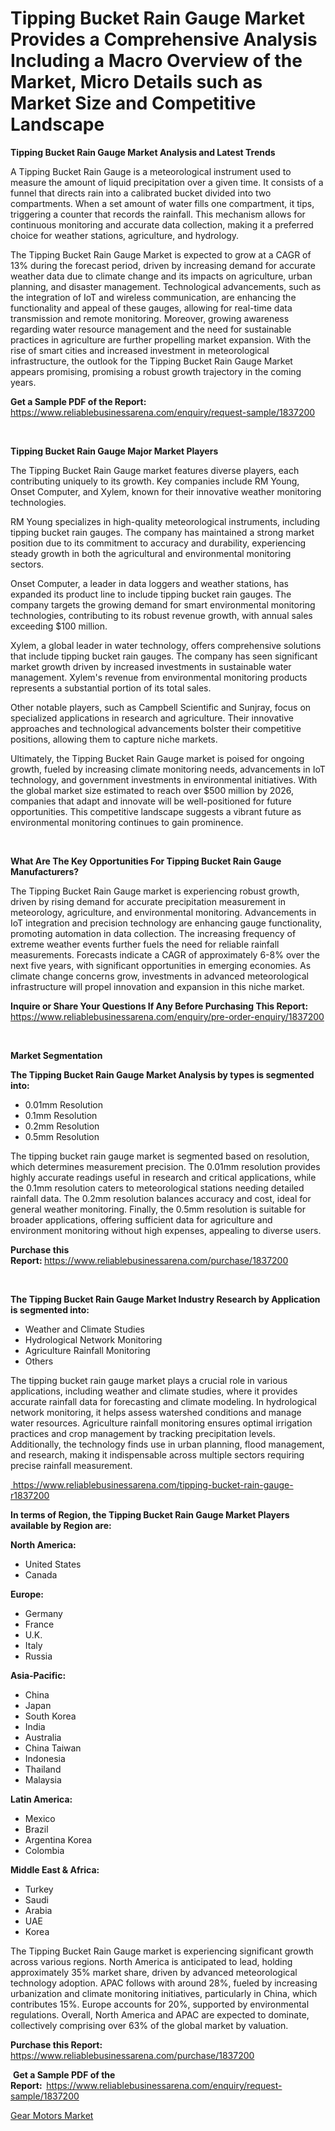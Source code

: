 <p><h1>Tipping Bucket Rain Gauge Market Provides a Comprehensive Analysis Including a Macro Overview of the Market, Micro Details such as Market Size and Competitive Landscape</h1></p><p><strong>Tipping Bucket Rain Gauge Market Analysis and Latest Trends</strong></p>
<p><p>A Tipping Bucket Rain Gauge is a meteorological instrument used to measure the amount of liquid precipitation over a given time. It consists of a funnel that directs rain into a calibrated bucket divided into two compartments. When a set amount of water fills one compartment, it tips, triggering a counter that records the rainfall. This mechanism allows for continuous monitoring and accurate data collection, making it a preferred choice for weather stations, agriculture, and hydrology.</p><p>The Tipping Bucket Rain Gauge Market is expected to grow at a CAGR of 13% during the forecast period, driven by increasing demand for accurate weather data due to climate change and its impacts on agriculture, urban planning, and disaster management. Technological advancements, such as the integration of IoT and wireless communication, are enhancing the functionality and appeal of these gauges, allowing for real-time data transmission and remote monitoring. Moreover, growing awareness regarding water resource management and the need for sustainable practices in agriculture are further propelling market expansion. With the rise of smart cities and increased investment in meteorological infrastructure, the outlook for the Tipping Bucket Rain Gauge Market appears promising, promising a robust growth trajectory in the coming years.</p></p>
<p><strong>Get a Sample PDF of the Report:&nbsp;</strong> <a href="https://www.reliablebusinessarena.com/enquiry/request-sample/1837200?utm_campaign=2259&utm_medium=2&utm_source=Github&utm_content=ia&utm_term=22022025&utm_id=tipping-bucket-rain-gauge">https://www.reliablebusinessarena.com/enquiry/request-sample/1837200</a></p>
<p>&nbsp;</p>
<p><strong>Tipping Bucket Rain Gauge Major Market Players</strong></p>
<p><p>The Tipping Bucket Rain Gauge market features diverse players, each contributing uniquely to its growth. Key companies include RM Young, Onset Computer, and Xylem, known for their innovative weather monitoring technologies.</p><p>RM Young specializes in high-quality meteorological instruments, including tipping bucket rain gauges. The company has maintained a strong market position due to its commitment to accuracy and durability, experiencing steady growth in both the agricultural and environmental monitoring sectors.</p><p>Onset Computer, a leader in data loggers and weather stations, has expanded its product line to include tipping bucket rain gauges. The company targets the growing demand for smart environmental monitoring technologies, contributing to its robust revenue growth, with annual sales exceeding $100 million.</p><p>Xylem, a global leader in water technology, offers comprehensive solutions that include tipping bucket rain gauges. The company has seen significant market growth driven by increased investments in sustainable water management. Xylem's revenue from environmental monitoring products represents a substantial portion of its total sales.</p><p>Other notable players, such as Campbell Scientific and Sunjray, focus on specialized applications in research and agriculture. Their innovative approaches and technological advancements bolster their competitive positions, allowing them to capture niche markets.</p><p>Ultimately, the Tipping Bucket Rain Gauge market is poised for ongoing growth, fueled by increasing climate monitoring needs, advancements in IoT technology, and government investments in environmental initiatives. With the global market size estimated to reach over $500 million by 2026, companies that adapt and innovate will be well-positioned for future opportunities. This competitive landscape suggests a vibrant future as environmental monitoring continues to gain prominence.</p></p>
<p>&nbsp;</p>
<p><strong>What Are The Key Opportunities For Tipping Bucket Rain Gauge Manufacturers?</strong></p>
<p><p>The Tipping Bucket Rain Gauge market is experiencing robust growth, driven by rising demand for accurate precipitation measurement in meteorology, agriculture, and environmental monitoring. Advancements in IoT integration and precision technology are enhancing gauge functionality, promoting automation in data collection. The increasing frequency of extreme weather events further fuels the need for reliable rainfall measurements. Forecasts indicate a CAGR of approximately 6-8% over the next five years, with significant opportunities in emerging economies. As climate change concerns grow, investments in advanced meteorological infrastructure will propel innovation and expansion in this niche market.</p></p>
<p><strong>Inquire or Share Your Questions If Any Before Purchasing This Report:</strong> <a href="https://www.reliablebusinessarena.com/enquiry/pre-order-enquiry/1837200?utm_campaign=2259&utm_medium=2&utm_source=Github&utm_content=ia&utm_term=22022025&utm_id=tipping-bucket-rain-gauge">https://www.reliablebusinessarena.com/enquiry/pre-order-enquiry/1837200</a></p>
<p>&nbsp;</p>
<p><strong>Market Segmentation</strong></p>
<p><strong>The Tipping Bucket Rain Gauge Market Analysis by types is segmented into:</strong></p>
<p><ul><li>0.01mm Resolution</li><li>0.1mm Resolution</li><li>0.2mm Resolution</li><li>0.5mm Resolution</li></ul></p>
<p><p>The tipping bucket rain gauge market is segmented based on resolution, which determines measurement precision. The 0.01mm resolution provides highly accurate readings useful in research and critical applications, while the 0.1mm resolution caters to meteorological stations needing detailed rainfall data. The 0.2mm resolution balances accuracy and cost, ideal for general weather monitoring. Finally, the 0.5mm resolution is suitable for broader applications, offering sufficient data for agriculture and environment monitoring without high expenses, appealing to diverse users.</p></p>
<p><strong>Purchase this Report:&nbsp;</strong><a href="https://www.reliablebusinessarena.com/purchase/1837200?utm_campaign=2259&utm_medium=2&utm_source=Github&utm_content=ia&utm_term=22022025&utm_id=tipping-bucket-rain-gauge">https://www.reliablebusinessarena.com/purchase/1837200</a></p>
<p>&nbsp;</p>
<p><strong>The Tipping Bucket Rain Gauge Market Industry Research by Application is segmented into:</strong></p>
<p><ul><li>Weather and Climate Studies</li><li>Hydrological Network Monitoring</li><li>Agriculture Rainfall Monitoring</li><li>Others</li></ul></p>
<p><p>The tipping bucket rain gauge market plays a crucial role in various applications, including weather and climate studies, where it provides accurate rainfall data for forecasting and climate modeling. In hydrological network monitoring, it helps assess watershed conditions and manage water resources. Agriculture rainfall monitoring ensures optimal irrigation practices and crop management by tracking precipitation levels. Additionally, the technology finds use in urban planning, flood management, and research, making it indispensable across multiple sectors requiring precise rainfall measurement.</p></p>
<p><a href="https://www.reliablebusinessarena.com/tipping-bucket-rain-gauge-r1837200?utm_campaign=2259&utm_medium=2&utm_source=Github&utm_content=ia&utm_term=22022025&utm_id=tipping-bucket-rain-gauge">&nbsp;https://www.reliablebusinessarena.com/tipping-bucket-rain-gauge-r1837200</a></p>
<p><strong>In terms of Region, the Tipping Bucket Rain Gauge Market Players available by Region are:</strong></p>
<p>
    <p> <strong> North America: </strong>
        <ul>
            <li>United States</li>
            <li>Canada</li>
        </ul>
        </p> 
    <p> <strong> Europe: </strong>
        <ul>
            <li>Germany</li>
            <li>France</li>
            <li>U.K.</li>
            <li>Italy</li>
            <li>Russia</li>
        </ul>
        </p> 
    <p> <strong> Asia-Pacific: </strong>
        <ul>
            <li>China</li>
            <li>Japan</li>
            <li>South Korea</li>
            <li>India</li>
            <li>Australia</li>
            <li>China Taiwan</li>
            <li>Indonesia</li>
            <li>Thailand</li>
            <li>Malaysia</li>
        </ul>
        </p> 
    <p> <strong> Latin America: </strong>
        <ul>
            <li>Mexico</li>
            <li>Brazil</li>
            <li>Argentina Korea</li>
            <li>Colombia</li>
        </ul>
        </p> 
    <p> <strong> Middle East & Africa: </strong>
        <ul>
            <li>Turkey</li>
            <li>Saudi</li>
            <li>Arabia</li>
            <li>UAE</li>
            <li>Korea</li>
        </ul>
    </p>
    </p>
<p><p>The Tipping Bucket Rain Gauge market is experiencing significant growth across various regions. North America is anticipated to lead, holding approximately 35% market share, driven by advanced meteorological technology adoption. APAC follows with around 28%, fueled by increasing urbanization and climate monitoring initiatives, particularly in China, which contributes 15%. Europe accounts for 20%, supported by environmental regulations. Overall, North America and APAC are expected to dominate, collectively comprising over 63% of the global market by valuation.</p></p>
<p><strong>Purchase this Report: </strong><a href="https://www.reliablebusinessarena.com/purchase/1837200?utm_campaign=2259&utm_medium=2&utm_source=Github&utm_content=ia&utm_term=22022025&utm_id=tipping-bucket-rain-gauge">https://www.reliablebusinessarena.com/purchase/1837200</a></p>
<p>&nbsp;<strong>Get a Sample PDF of the Report:&nbsp;&nbsp;</strong><a href="https://www.reliablebusinessarena.com/enquiry/request-sample/1837200?utm_campaign=2259&utm_medium=2&utm_source=Github&utm_content=ia&utm_term=22022025&utm_id=tipping-bucket-rain-gauge">https://www.reliablebusinessarena.com/enquiry/request-sample/1837200</a></p>
<p><strong></strong></p>
<p><p><a href="https://github.com/sherikacas30/Market-Research-Report-List-1/blob/main/gear-motors-market.md?utm_campaign=2259&utm_medium=2&utm_source=Github&utm_content=ia&utm_term=22022025&utm_id=tipping-bucket-rain-gauge">Gear Motors Market</a></p></p>